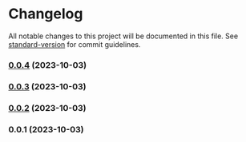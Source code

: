 # Changelog

All notable changes to this project will be documented in this file. See [standard-version](https://github.com/conventional-changelog/standard-version) for commit guidelines.

### [0.0.4](https://github.com/Tome-JS/tome-js/compare/v0.0.3...v0.0.4) (2023-10-03)

### [0.0.3](https://github.com/Tome-JS/tome-js/compare/v0.0.2...v0.0.3) (2023-10-03)

### [0.0.2](https://github.com/Tome-JS/tome-js/compare/v0.0.1...v0.0.2) (2023-10-03)

### 0.0.1 (2023-10-03)
